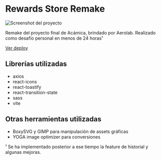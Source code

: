 # Rewards Store Remake

![Screenshot del proyecto](https://i.imgur.com/L6Of5mz.png)

Remake del proyecto final de Acámica, brindado por Aerolab. Realizado como desafío personal en menos de 24 horas¹

[Ver deploy](https://rewards-store-remake.vercel.app/)

## Librerías utilizadas

-   axios
-   react-icons
-   react-toastify
-   react-transition-state
-   sass
-   vite

## Otras herramientas utilizadas

-   BoxySVG y GIMP para manipulación de assets gráficas
-   YOGA image optimizer para conversiones

¹ Se ha implementado posterior a ese tiempo la feature de historial y algunas mejoras.
